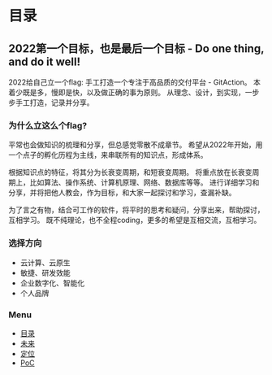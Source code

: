 # 目录

## 2022第一个目标，也是最后一个目标 - Do one thing, and do it well!

2022给自己立一个flag: 手工打造一个专注于高品质的交付平台 - GitAction。
本着少既是多，慢即是快，以及做正确的事为原则。
从理念、设计，到实现，一步步手工打造，记录并分享。

### 为什么立这么个flag?

平常也会做知识的梳理和分享，但总感觉零散不成章节。
希望从2022年开始，用一个点子的孵化历程为主线，来串联所有的知识点，形成体系。

根据知识点的特征，将其分为长衰变周期，和短衰变周期。
将重点放在长衰变周期上，比如算法、操作系统、计算机原理、网络、数据库等等。
进行详细学习和分享，并将把他人教会，作为目标，和大家一起探讨和学习，查漏补缺。

为了言之有物，结合可工作的软件，将平时的思考和疑问，分享出来，帮助探讨，互相学习。
既不纯理论，也不全程coding，更多的希望是互相交流，互相学习。

### 选择方向

- 云计算、云原生
- 敏捷、研发效能
- 企业数字化、智能化
- 个人品牌


### Menu

- [目录](spec.md)
- [未来](future.md)
- [定位](positioning.md)
- [PoC](poc.md)

